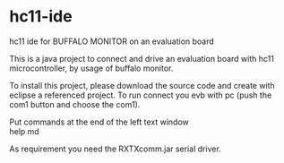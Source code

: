# hc11-ide
hc11 ide for BUFFALO MONITOR on an evaluation board 

This is a java project to connect and drive an evaluation board with hc11 microcontroller, by usage of buffalo monitor.

To install this project, please download the source code and create with eclipse a referenced project.
To run connect you evb with pc (push the com1 button and choose the com1).

Put commands at the end of the left text window   
help <CR>
md <addr> 
  
As requirement you need the RXTXcomm.jar serial driver.
